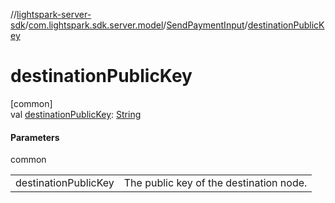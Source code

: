 //[lightspark-server-sdk](../../../index.md)/[com.lightspark.sdk.server.model](../index.md)/[SendPaymentInput](index.md)/[destinationPublicKey](destination-public-key.md)

# destinationPublicKey

[common]\
val [destinationPublicKey](destination-public-key.md): [String](https://kotlinlang.org/api/latest/jvm/stdlib/kotlin/-string/index.html)

#### Parameters

common

| | |
|---|---|
| destinationPublicKey | The public key of the destination node. |
